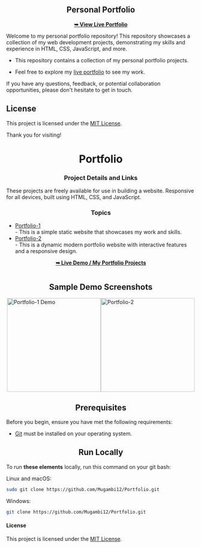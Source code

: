 <div align="center">
  <h2 align="center">Personal Portfolio</h2>

  [**➥ View Live Portfolio**](https://mugambi12.github.io/Portfolio/)

</div>

Welcome to my personal portfolio repository! This repository showcases a collection of my web development projects, demonstrating my skills and experience in HTML, CSS, JavaScript, and more.

- This repository contains a collection of my personal portfolio projects.

- Feel free to explore my [live portfolio](https://mugambi12.github.io/Portfolio/) to see my work.

If you have any questions, feedback, or potential collaboration opportunities, please don't hesitate to get in touch.

## License

This project is licensed under the [MIT License](LICENSE).

Thank you for visiting!



<h1 align="center">Portfolio</h1>

<div align="center">
  <h3 align="center">Project Details and Links</h3>

  <p align="left">These projects are freely available for use in building a website. Responsive for all devices, built using HTML, CSS, and JavaScript.</p>

  <h3 align="center">Topics</h3>

  <ul align="left">
    <li><a href="Portfolio-1/index.html">Portfolio-1</a></li>
    - This is a simple static website that showcases my work and skills.
    <li><a href="Portfolio-2/index.html">Portfolio-2</a></li>
    - This is a dynamic modern portfolio website with interactive features and a responsive design.
  </ul>


  <a href="https://mugambi12.github.io/Portfolio"><strong>➥ Live Demo / My Portfolio Projects</strong></a>

</div>

<div style="display: flex; justify-content: center; align-items: center; align-items: center; flex-wrap: wrap;">
  <h2 align="center">Sample Demo Screenshots</h2>

  <img src=".images/Portfolio-1.png" alt="Portfolio-1 Demo" title="Desktop Demo" width="250px">
  <img src=".images/Portfolio-2.png" alt="Portfolio-2" title="Desktop Demo" width="250px">
</div>

<h2 align="center">Prerequisites</h2>

Before you begin, ensure you have met the following requirements:

* [Git](https://git-scm.com/downloads "Download Git") must be installed on your operating system.

<h2 align="center">Run Locally</h2>

To run **these elements** locally, run this command on your git bash:

Linux and macOS:

```bash
sudo git clone https://github.com/Mugambi12/Portfolio.git
```

Windows:

```bash
git clone https://github.com/Mugambi12/Portfolio.git
```

#### License

This project is licensed under the [MIT License](https://choosealicense.com/licenses/mit/).
